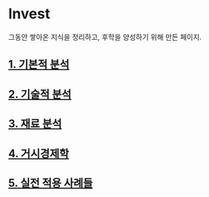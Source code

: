 # Invest
그동안 쌓아온 지식을 정리하고, 후학을 양성하기 위해 만든 페이지.

## [1. 기본적 분석](https://github.com/caesar-kim/Invest/blob/main/1FA.md)
## [2. 기술적 분석](https://github.com/caesar-kim/Invest/blob/main/2TA.md)
## [3. 재료 분석](https://github.com/caesar-kim/Invest/blob/main/3IA.md)
## [4. 거시경제학](https://github.com/caesar-kim/Invest/blob/main/4macro.md)
## [5. 실전 적용 사례들](https://github.com/caesar-kim/Invest/blob/5main/RA.md)

